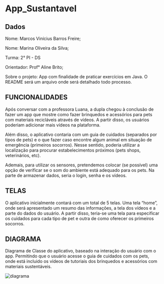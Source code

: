 # App_Sustantavel

## Dados

<p> Nome: Marcos Vinícius Barros Freire; </p>
<p> Nome: Marina Oliveira da Silva; </p>
<p> Turma: 2° PI - DS </p>
<p> Orientador: Prof° Aline Brito; </p>
<p> Sobre o projeto: App com finalidade de praticar exercícios em Java. O README será um arquivo onde será detalhado todo processo. </p>

## FUNCIONALIDADES

<p>Após conversar com a professora Luana, a dupla chegou à conclusão de fazer um app que mostre como fazer brinquedos e acessórios para pets com materiais recicláveis através de vídeos. A partir disso, os usuários poderiam adicionar mais vídeos na plataforma.</p>
<p>Além disso, o aplicativo contaria com um guia de cuidados (separados por tipos de pets) e o que fazer caso encontre algum animal em situação de emergência (primeiros socorros). Nesse sentido, poderia utilizar a localização para procurar estabelecimentos próximos (pets shops, veterinários, etc).</p>
<p>Ademais, para utilizar os sensores, pretendemos colocar (se possível) uma opção de verificar se o som do ambiente está adequado para os pets. Na parte de armazenar dados, seria o login, senha e os vídeos.</p>

## TELAS

<p>O aplicativo inicialmente contará com um total de 5 telas. Uma tela “home”, onde será apresentado um resumo das informações, a tela dos vídeos e a parte do dados do usuário. A partir disso, teria-se uma tela para especificar os cuidados para cada tipo de pet e outra de como oferecer os primeiros socorros.</p>

## DIAGRAMA
<p>Diagrama de Classe do aplicativo, baseado na interação do usuário com o app. Permitindo que o usuário acesse o guia de cuidados com os pets, onde está incluido os vídeos de tutoriais dos brinquedos e acessórios com materiais sustentáveis.</p>

![diagrama](https://github.com/Marcoss-Freire/App_Sustantavel/assets/128051869/d5b81117-682c-42c4-b643-cbb472e60d2b)
